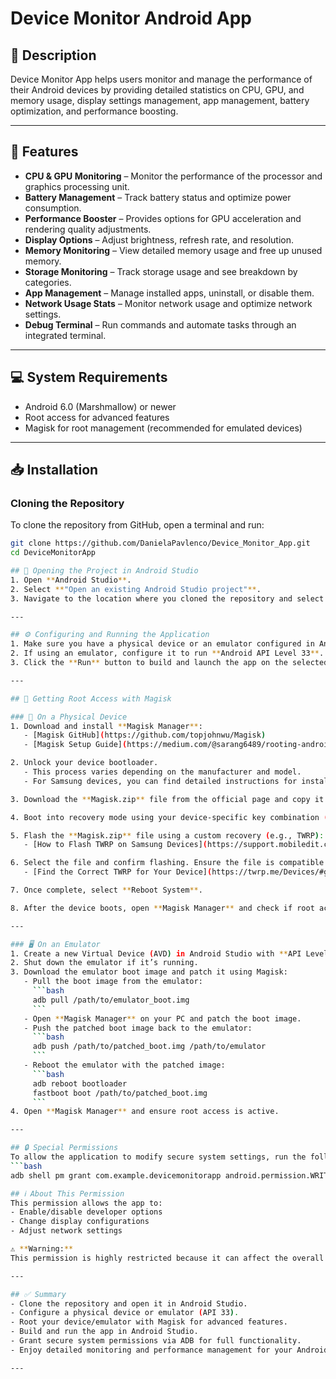 # Device Monitor Android App

## 📌 Description
Device Monitor App helps users monitor and manage the performance of their Android devices by providing detailed statistics on CPU, GPU, and memory usage, display settings management, app management, battery optimization, and performance boosting.

---

## 🚀 Features
- **CPU & GPU Monitoring** – Monitor the performance of the processor and graphics processing unit.
- **Battery Management** – Track battery status and optimize power consumption.
- **Performance Booster** – Provides options for GPU acceleration and rendering quality adjustments.
- **Display Options** – Adjust brightness, refresh rate, and resolution.
- **Memory Monitoring** – View detailed memory usage and free up unused memory.
- **Storage Monitoring** – Track storage usage and see breakdown by categories.
- **App Management** – Manage installed apps, uninstall, or disable them.
- **Network Usage Stats** – Monitor network usage and optimize network settings.
- **Debug Terminal** – Run commands and automate tasks through an integrated terminal.

---

## 💻 System Requirements
- Android 6.0 (Marshmallow) or newer  
- Root access for advanced features  
- Magisk for root management (recommended for emulated devices)  

---

## 📥 Installation

### Cloning the Repository
To clone the repository from GitHub, open a terminal and run:
```bash
git clone https://github.com/DanielaPavlenco/Device_Monitor_App.git
cd DeviceMonitorApp

## 📂 Opening the Project in Android Studio
1. Open **Android Studio**.  
2. Select **"Open an existing Android Studio project"**.  
3. Navigate to the location where you cloned the repository and select the project folder.  

---

## ⚙ Configuring and Running the Application
1. Make sure you have a physical device or an emulator configured in Android Studio.  
2. If using an emulator, configure it to run **Android API Level 33**.  
3. Click the **Run** button to build and launch the app on the selected device.  

---

## 🔑 Getting Root Access with Magisk

### 📱 On a Physical Device
1. Download and install **Magisk Manager**:  
   - [Magisk GitHub](https://github.com/topjohnwu/Magisk)  
   - [Magisk Setup Guide](https://medium.com/@sarang6489/rooting-android-device-magisk-72e05793a1fb)  

2. Unlock your device bootloader.  
   - This process varies depending on the manufacturer and model.  
   - For Samsung devices, you can find detailed instructions for installing a boot image on their official pages.  

3. Download the **Magisk.zip** file from the official page and copy it to your device.  

4. Boot into recovery mode using your device-specific key combination (e.g., **Volume Down + Power**).  

5. Flash the **Magisk.zip** file using a custom recovery (e.g., TWRP):  
   - [How to Flash TWRP on Samsung Devices](https://support.mobiledit.com/portal/en/kb/articles/how-to-flash-twrp-on-samsung-devices)  

6. Select the file and confirm flashing. Ensure the file is compatible with your device model:  
   - [Find the Correct TWRP for Your Device](https://twrp.me/Devices/#google_vignette)  

7. Once complete, select **Reboot System**.  

8. After the device boots, open **Magisk Manager** and check if root access is active.  

---

### 🖥 On an Emulator
1. Create a new Virtual Device (AVD) in Android Studio with **API Level 33**.  
2. Shut down the emulator if it’s running.  
3. Download the emulator boot image and patch it using Magisk:  
   - Pull the boot image from the emulator:  
     ```bash
     adb pull /path/to/emulator_boot.img
     ```
   - Open **Magisk Manager** on your PC and patch the boot image.  
   - Push the patched boot image back to the emulator:  
     ```bash
     adb push /path/to/patched_boot.img /path/to/emulator
     ```
   - Reboot the emulator with the patched image:  
     ```bash
     adb reboot bootloader
     fastboot boot /path/to/patched_boot.img
     ```
4. Open **Magisk Manager** and ensure root access is active.  

---

## 🔒 Special Permissions
To allow the application to modify secure system settings, run the following ADB command **after** building and running the app:
```bash
adb shell pm grant com.example.devicemonitorapp android.permission.WRITE_SECURE_SETTINGS

## ℹ About This Permission
This permission allows the app to:  
- Enable/disable developer options  
- Change display configurations  
- Adjust network settings  

⚠ **Warning:**  
This permission is highly restricted because it can affect the overall behavior and security of the device. Use it responsibly and only if you understand the risks.  

---

## ✅ Summary
- Clone the repository and open it in Android Studio.  
- Configure a physical device or emulator (API 33).  
- Root your device/emulator with Magisk for advanced features.  
- Build and run the app in Android Studio.  
- Grant secure system permissions via ADB for full functionality.  
- Enjoy detailed monitoring and performance management for your Android device.  

---
